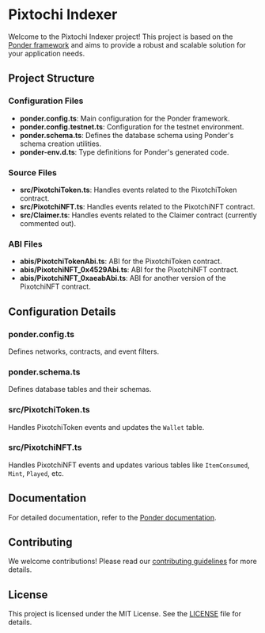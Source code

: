 # Pixtochi Indexer

Welcome to the Pixtochi Indexer project! This project is based on the [Ponder framework](https://ponder.sh/docs/getting-started/new-project) and aims to provide a robust and scalable solution for your application needs.

## Project Structure


### Configuration Files

- **ponder.config.ts**: Main configuration for the Ponder framework.
- **ponder.config.testnet.ts**: Configuration for the testnet environment.
- **ponder.schema.ts**: Defines the database schema using Ponder's schema creation utilities.
- **ponder-env.d.ts**: Type definitions for Ponder's generated code.

### Source Files

- **src/PixotchiToken.ts**: Handles events related to the PixotchiToken contract.
- **src/PixotchiNFT.ts**: Handles events related to the PixotchiNFT contract.
- **src/Claimer.ts**: Handles events related to the Claimer contract (currently commented out).

### ABI Files

- **abis/PixotchiTokenAbi.ts**: ABI for the PixotchiToken contract.
- **abis/PixotchiNFT_0x4529Abi.ts**: ABI for the PixotchiNFT contract.
- **abis/PixotchiNFT_0xaeabAbi.ts**: ABI for another version of the PixotchiNFT contract.

## Configuration Details

### ponder.config.ts

Defines networks, contracts, and event filters. 

### ponder.schema.ts

Defines database tables and their schemas. 

### src/PixotchiToken.ts

Handles PixotchiToken events and updates the `Wallet` table.


### src/PixotchiNFT.ts

Handles PixotchiNFT events and updates various tables like `ItemConsumed`, `Mint`, `Played`, etc.


## Documentation

For detailed documentation, refer to the [Ponder documentation](https://ponder.sh/docs/getting-started/new-project).

## Contributing

We welcome contributions! Please read our [contributing guidelines](CONTRIBUTING.md) for more details.

## License

This project is licensed under the MIT License. See the [LICENSE](LICENSE) file for details.
